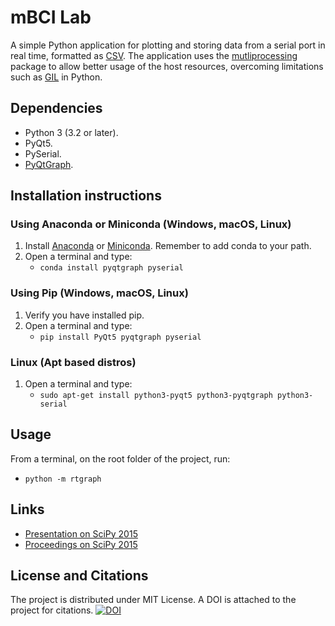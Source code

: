 # mBCI Lab

A simple Python application for plotting and storing data from a serial port in real time, formatted as [CSV](https://en.wikipedia.org/wiki/Comma-separated_values).
The application uses the [mutliprocessing](https://docs.python.org/3/library/multiprocessing.html) package to allow better usage of the host resources, overcoming limitations such as [GIL](https://docs.python.org/3/glossary.html#term-global-interpreter-lock) in Python.  

## Dependencies

- Python 3 (3.2 or later).
- PyQt5.
- PySerial.
- [PyQtGraph](http://www.pyqtgraph.org/).

## Installation instructions

### Using Anaconda or Miniconda (Windows, macOS, Linux)
1. Install [Anaconda](https://www.continuum.io/downloads) or [Miniconda](https://conda.io/miniconda.html). Remember to add conda to your path.
2. Open a terminal and type:
    - `conda install pyqtgraph pyserial`

### Using Pip (Windows, macOS, Linux)
1. Verify you have installed pip.
2. Open a terminal and type:
    - `pip install PyQt5 pyqtgraph pyserial`

### Linux (Apt based distros)
1. Open a terminal and type:
    - `sudo apt-get install python3-pyqt5 python3-pyqtgraph python3-serial`

## Usage
From a terminal, on the root folder of the project, run:
- `python -m rtgraph`

## Links
- [Presentation on SciPy 2015](https://www.youtube.com/watch?v=yNOJ_NfzI64&index=1&list=PLiOqvn0zxKhOy6WKGYMz3wHxJRN_zGCvD&t=896s)
- [Proceedings on SciPy 2015](http://conference.scipy.org/proceedings/scipy2015/pdfs/sebastian_sepulveda.pdf)

## License and Citations
The project is distributed under MIT License. A DOI is attached to the project for citations.
[![DOI](https://zenodo.org/badge/doi/10.5281/zenodo.12789.svg)](http://dx.doi.org/10.5281/zenodo.12789)
